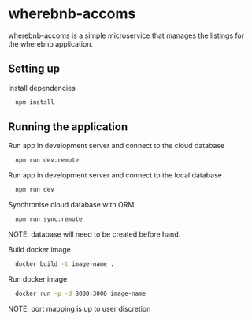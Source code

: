 # wherebnb-accoms

wherebnb-accoms is a simple microservice that manages the listings for the wherebnb application.

## Setting up 

Install dependencies
```sh
  npm install
```

## Running the application
Run app in development server and connect to the cloud database
```sh
  npm run dev:remote 
```
Run app in development server and connect to the local database
```sh
  npm run dev 
```

Synchronise cloud database with ORM
```sh
  npm run sync:remote
```

NOTE: database will need to be created before hand.

Build docker image 
```sh
  docker build -t image-name .
```
Run docker image 

```sh
  docker run -p -d 8000:3000 image-name
```

NOTE: port mapping is up to user discretion

